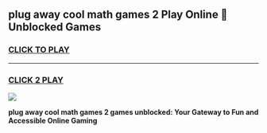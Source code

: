 
## plug away cool math games 2 Play Online 👋 Unblocked Games
<h3>
<a href="https://news.freeplayer.one?title=plug_away_cool_math_games_2&ref=17CMG">CLICK TO PLAY</a></h3>
<hr>

<h3>
<a href="https://news.freeplayer.one?title=plug_away_cool_math_games_2&ref=17CMG">CLICK 2 PLAY</a>
  
</h3>

<a href="https://news.freeplayer.one?title=plug_away_cool_math_games_2&ref=17CMG/"><img src="https://clearcache.store/games.png"></a>


**plug away cool math games 2 games unblocked: Your Gateway to Fun and Accessible Online Gaming**
